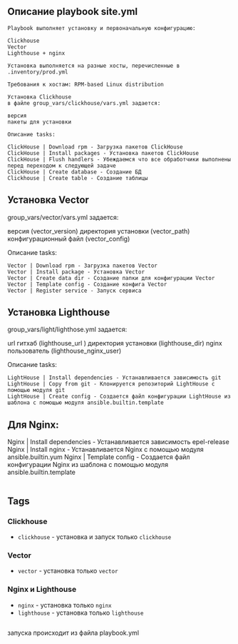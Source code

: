 ## Описание playbook site.yml
```
Playbook выполняет установку и первоначальную конфигурацию:

Clickhouse
Vector
Lighthouse + nginx

Установка выполняется на разные хосты, перечисленные в .inventory/prod.yml

Требования к хостам: RPM-based Linux distribution

Установка Clickhouse
в файле group_vars/clickhouse/vars.yml задается:

версия
пакеты для установки

Описание tasks:

ClickHouse | Download rpm - Загрузка пакетов ClickHouse
ClickHouse | Install packages - Установка пакетов ClickHouse
ClickHouse | Flush handlers - Убеждаемся что все обработчики выполнены перед переходом к следующей задаче
ClickHouse | Create database - Создание БД
Clickhouse | Create table - Создание таблицы
```

## Установка Vector
group_vars/vector/vars.yml задается:

версия (vector_version)
директория установки (vector_path)
конфигурационный файл (vector_config)


Описание tasks:
```
Vector | Download rpm - Загрузка пакетов Vector
Vector | Install package - Установка Vector
Vector | Create data dir - Создание папки для конфигурации Vector
Vector | Template config - Создание конфига Vector
Vector | Register service - Запуск сервиса

```
## Установка Lighthouse
group_vars/light/lighthose.yml задается:

url гитхаб (lighthouse_url )
директория установки (lighthouse_dir)
nginx пользователь (lighthouse_nginx_user)


Описание tasks:
```
LightHouse | Install dependencies - Устанавливается зависимость git
LightHouse | Copy from git - Клонируется репозиторий LightHouse с помощью модуля git
LightHouse | Create config - Создается файл конфигурации LightHouse из шаблона с помощью модуля ansible.builtin.template
```

## Для Nginx:
Nginx | Install dependencies - Устанавливается зависимость epel-release
Nginx | Install nginx - Устанавливается Nginx с помощью модуля ansible.builtin.yum
Nginx | Template config - Создается файл конфигурации Nginx из шаблона с помощью модуля ansible.builtin.template
```

```
## Tags

### Clickhouse

- `clickhouse` - установка и запуск только `clickhouse`

### Vector

- `vector` - установка только `vector`

### Nginx и Lighthouse

- `nginx` - установка только `nginx`
- `lighthouse` - установка только `lighthouse`

```

```
запуска происходит из файла playbook.yml

```
